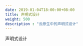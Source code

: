 ```yaml
---
date: 2019-01-04T18:00:00+08:00
title: 声明式设计
weight: 500
description : "云原生中的声明式设计"
---
```




声明式设计

